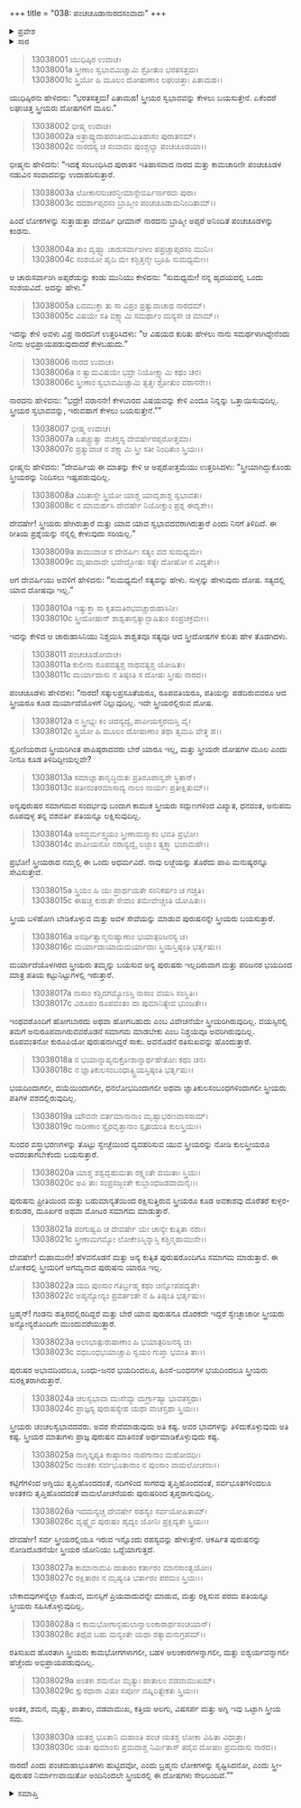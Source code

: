 +++
title = "038: ಪಂಚಚೂಡಾನಾರದಸಂವಾದಃ"
+++

<details><summary>ಪ್ರವೇಶ</summary>


।।   ಓಂ ಓಂ ನಮೋ ನಾರಾಯಣಾಯ।।   ಶ್ರೀ ವೇದವ್ಯಾಸಾಯ ನಮಃ ।।

ಶ್ರೀ ಕೃಷ್ಣದ್ವೈಪಾಯನ ವೇದವ್ಯಾಸ ವಿರಚಿತ  

**ಶ್ರೀ ಮಹಾಭಾರತ**

**ಅನುಶಾಸನ ಪರ್ವ**

**ದಾನಧರ್ಮ ಪರ್ವ**

**ಅಧ್ಯಾಯ 38**


</details>

<details><summary>ಸಾರ</summary>

ಯುಧಿಷ್ಠಿರನು ಸ್ತ್ರೀಯರ ಸ್ವಭಾವದ ಕುರಿತು ಕೇಳಲು ಭೀಷ್ಮನು ಪಂಚಚೂಡಾ ಎಂಬ ಅಪ್ಸರೆ ಮತ್ತು ನಾರದರ ಸಂವಾದವನ್ನು ಉದಾಹರಿಸಿದುದು (1-30).


</details>


> 13038001 ಯುಧಿಷ್ಠಿರ ಉವಾಚ।  
13038001a ಸ್ತ್ರೀಣಾಂ ಸ್ವಭಾವಮಿಚ್ಚಾಮಿ ಶ್ರೋತುಂ ಭರತಸತ್ತಮ।  
13038001c ಸ್ತ್ರಿಯೋ ಹಿ ಮೂಲಂ ದೋಷಾಣಾಂ ಲಘುಚಿತ್ತಾಃ ಪಿತಾಮಹ।।

ಯುಧಿಷ್ಠಿರನು ಹೇಳಿದನು: “ಭರತಸತ್ತಮ! ಪಿತಾಮಹ! ಸ್ತ್ರೀಯರ ಸ್ವಭಾವವನ್ನು ಕೇಳಲು ಬಯಸುತ್ತೇನೆ. ಏಕೆಂದರೆ ಲಘುಚಿತ್ತ ಸ್ತ್ರೀಯರು ದೋಷಗಳಿಗೆ ಮೂಲ.”

> 13038002 ಭೀಷ್ಮ ಉವಾಚ।  
13038002a ಅತ್ರಾಪ್ಯುದಾಹರಂತೀಮಮಿತಿಹಾಸಂ ಪುರಾತನಮ್।  
13038002c ನಾರದಸ್ಯ ಚ ಸಂವಾದಂ ಪುಂಶ್ಚಲ್ಯಾ ಪಂಚಚೂಡಯಾ।।

ಭೀಷ್ಮನು ಹೇಳಿದನು: “ಇದಕ್ಕೆ ಸಂಬಂಧಿಸಿದ ಪುರಾತನ ಇತಿಹಾಸವಾದ ನಾರದ ಮತ್ತು ಕಾಮಚಾರಿಣೀ ಪಂಚಚೂಡಳ ನಡುವಿನ ಸಂವಾದವನ್ನು ಉದಾಹರಿಸುತ್ತಾರೆ.

> 13038003a ಲೋಕಾನನುಚರನ್ಧೀಮಾನ್ದೇವರ್ಷಿರ್ನಾರದಃ ಪುರಾ।  
13038003c ದದರ್ಶಾಪ್ಸರಸಂ ಬ್ರಾಹ್ಮೀಂ ಪಂಚಚೂಡಾಮನಿಂದಿತಾಮ್।।

ಹಿಂದೆ ಲೋಕಗಳನ್ನು ಸುತ್ತಾಡುತ್ತಾ ದೇವರ್ಷಿ ಧೀಮಾನ್ ನಾರದನು ಬ್ರಾಹ್ಮೀ ಅಪ್ಸರೆ ಅನಿಂದಿತೆ ಪಂಚಚೂಡಳನ್ನು ಕಂಡನು.

> 13038004a ತಾಂ ದೃಷ್ಟ್ವಾ ಚಾರುಸರ್ವಾಂಗೀಂ ಪಪ್ರಚ್ಚಾಪ್ಸರಸಂ ಮುನಿಃ।  
13038004c ಸಂಶಯೋ ಹೃದಿ ಮೇ ಕಶ್ಚಿತ್ತನ್ಮೇ ಬ್ರೂಹಿ ಸುಮಧ್ಯಮೇ।।

ಆ ಚಾರುಸರ್ವಾಂಗಿ ಅಪ್ಸರೆಯನ್ನು ಕಂಡು ಮುನಿಯು ಕೇಳಿದನು: “ಸುಮಧ್ಯಮೇ! ನನ್ನ ಹೃದಯದಲ್ಲಿ ಒಂದು ಸಂಶಯವಿದೆ. ಅದನ್ನು ಹೇಳು.”

> 13038005a ಏವಮುಕ್ತಾ ತು ಸಾ ವಿಪ್ರಂ ಪ್ರತ್ಯುವಾಚಾಥ ನಾರದಮ್।  
13038005c ವಿಷಯೇ ಸತಿ ವಕ್ಷ್ಯಾಮಿ ಸಮರ್ಥಾಂ ಮನ್ಯಸೇ ಚ ಮಾಮ್।।

ಇದನ್ನು ಕೇಳಿ ಅವಳು ವಿಪ್ರ ನಾರದನಿಗೆ ಉತ್ತರಿಸಿದಳು: “ಆ ವಿಷಯದ ಕುರಿತು ಹೇಳಲು ನಾನು ಸಮರ್ಥಳಾಗಿದ್ದೇನೆಂದು ನೀನು ಅಭಿಪ್ರಾಯಪಡುವುದಾದರೆ ಕೇಳಬಹುದು.”

> 13038006 ನಾರದ ಉವಾಚ।  
13038006a ನ ತ್ವಾಮವಿಷಯೇ ಭದ್ರೇ ನಿಯೋಕ್ಷ್ಯಾಮಿ ಕಥಂ ಚನ।  
13038006c ಸ್ತ್ರೀಣಾಂ ಸ್ವಭಾವಮಿಚ್ಚಾಮಿ ತ್ವತ್ತಃ ಶ್ರೋತುಂ ವರಾನನೇ।।

ನಾರದನು ಹೇಳಿದನು: “ಭದ್ರೇ! ವರಾನನೇ! ಕೇಳಬಾರದ ವಿಷಯವನ್ನು ಕೇಳಿ ಎಂದೂ ನಿನ್ನನ್ನು ಒತ್ತಾಯಿಸುವುದಿಲ್ಲ. ಸ್ತ್ರೀಯರ ಸ್ವಭಾವವನ್ನು, ಇರುವಹಾಗೆ ಕೇಳಲು ಬಯಸುತ್ತೇನೆ.””

> 13038007 ಭೀಷ್ಮ ಉವಾಚ।  
13038007a ಏತಚ್ಚ್ರುತ್ವಾ ವಚಸ್ತಸ್ಯ ದೇವರ್ಷೇರಪ್ಸರೋತ್ತಮಾ।  
13038007c ಪ್ರತ್ಯುವಾಚ ನ ಶಕ್ಷ್ಯಾಮಿ ಸ್ತ್ರೀ ಸತೀ ನಿಂದಿತುಂ ಸ್ತ್ರಿಯಃ।।

ಭೀಷ್ಮನು ಹೇಳಿದನು: “ದೇವರ್ಷಿಯ ಈ ಮಾತನ್ನು ಕೇಳಿ ಆ ಅಪ್ಸರೋತ್ತಮೆಯು ಉತ್ತರಿಸಿದಳು: “ಸ್ತ್ರೀಯಾಗಿದ್ದುಕೊಂಡು ಸ್ತ್ರೀಯರನ್ನು ನಿಂದಿಸಲು ಇಷ್ಟಪಡುವುದಿಲ್ಲ.

> 13038008a ವಿದಿತಾಸ್ತೇ ಸ್ತ್ರಿಯೋ ಯಾಶ್ಚ ಯಾದೃಶಾಶ್ಚ ಸ್ವಭಾವತಃ।  
13038008c ನ ಮಾಮರ್ಹಸಿ ದೇವರ್ಷೇ ನಿಯೋಕ್ತುಂ ಪ್ರಶ್ನ ಈದೃಶೇ।।

ದೇವರ್ಷೇ! ಸ್ತ್ರೀಯರು ಹೇಗಿರುತ್ತಾರೆ ಮತ್ತು ಯಾವ ಯಾವ ಸ್ವಭಾವದವರಾಗಿರುತ್ತಾರೆ ಎಂದು ನಿನಗೆ ತಿಳಿದಿದೆ. ಈ ರೀತಿಯ ಪ್ರಶ್ನೆಯನ್ನು ನನ್ನಲ್ಲಿ ಕೇಳುವುದು ಸರಿಯಲ್ಲ.”

> 13038009a ತಾಮುವಾಚ ಸ ದೇವರ್ಷಿಃ ಸತ್ಯಂ ವದ ಸುಮಧ್ಯಮೇ।  
13038009c ಮೃಷಾವಾದೇ ಭವೇದ್ದೋಷಃ ಸತ್ಯೇ ದೋಷೋ ನ ವಿದ್ಯತೇ।।

ಆಗ ದೇವರ್ಷಿಯು ಅವಳಿಗೆ ಹೇಳಿದನು: “ಸುಮಧ್ಯಮೇ! ಸತ್ಯವನ್ನು ಹೇಳು. ಸುಳ್ಳನ್ನು ಹೇಳುವುದು ದೋಷ. ಸತ್ಯದಲ್ಲಿ ಯಾವ ದೋಷವೂ ಇಲ್ಲ.”

> 13038010a ಇತ್ಯುಕ್ತಾ ಸಾ ಕೃತಮತಿರಭವಚ್ಚಾರುಹಾಸಿನೀ।  
13038010c ಸ್ತ್ರೀದೋಷಾನ್ ಶಾಶ್ವತಾನ್ಸತ್ಯಾನ್ಭಾಷಿತುಂ ಸಂಪ್ರಚಕ್ರಮೇ।।

ಇದನ್ನು ಕೇಳಿದ ಆ ಚಾರುಹಾಸಿನಿಯು ನಿಶ್ಚಯಿಸಿ ಶಾಶ್ವತವೂ ಸತ್ಯವೂ ಆದ ಸ್ತ್ರೀದೋಷಗಳ ಕುರಿತು ಹೇಳ ತೊಡಗಿದಳು.

> 13038011 ಪಂಚಚೂಡೋವಾಚ।  
13038011a ಕುಲೀನಾ ರೂಪವತ್ಯಶ್ಚ ನಾಥವತ್ಯಶ್ಚ ಯೋಷಿತಃ।  
13038011c ಮರ್ಯಾದಾಸು ನ ತಿಷ್ಠಂತಿ ಸ ದೋಷಃ ಸ್ತ್ರೀಷು ನಾರದ।।

ಪಂಚಚೂಡಳು ಹೇಳಿದಳು: “ನಾರದ! ಸತ್ಕುಲಪ್ರಸೂತೆಯರೂ, ರೂಪವತಿಯರೂ, ಪತಿಯನ್ನು ಪಡೆದಿರುವವರೂ ಆದ ಸ್ತ್ರೀಯರೂ ಕೂಡ ಮರ್ಯಾದೆಯೊಳಗೆ ನಿಲ್ಲುವುದಿಲ್ಲ. ಇದೇ ಸ್ತ್ರೀಯರಲ್ಲಿರುವ ದೋಷ.

> 13038012a ನ ಸ್ತ್ರೀಭ್ಯಃ ಕಿಂ ಚಿದನ್ಯದ್ವೈ ಪಾಪೀಯಸ್ತರಮಸ್ತಿ ವೈ।  
13038012c ಸ್ತ್ರಿಯೋ ಹಿ ಮೂಲಂ ದೋಷಾಣಾಂ ತಥಾ ತ್ವಮಪಿ ವೇತ್ಥ ಹ।।

ಸ್ವೈರಿಣಿಯರಾದ ಸ್ತ್ರೀಯರಿಗಿಂತ ಪಾಪಿಷ್ಠರಾದವರು ಬೇರೆ ಯಾರೂ ಇಲ್ಲ, ಮತ್ತು ಸ್ತ್ರೀಯರೇ ದೋಷಗಳ ಮೂಲ ಎಂದು ನೀನೂ ಕೂಡ ತಿಳಿದಿದ್ದೀಯಲ್ಲವೇ?

> 13038013a ಸಮಾಜ್ಞಾತಾನೃದ್ಧಿಮತಃ ಪ್ರತಿರೂಪಾನ್ವಶೇ ಸ್ಥಿತಾನ್।  
13038013c ಪತೀನಂತರಮಾಸಾದ್ಯ ನಾಲಂ ನಾರ್ಯಃ ಪ್ರತೀಕ್ಷಿತುಮ್।।

ಅನ್ಯಪುರುಷರ ಸಮಾಗಮದ ಸಂದರ್ಭವು ಬಂದಾಗ ಕಾಮುಕ ಸ್ತ್ರೀಯರು ಸದ್ಗುಣಗಳಿಂದ ವಿಖ್ಯಾತ, ಧನವಂತ, ಅನುಪಮ ರೂಪವುಳ್ಳ ತನ್ನ ವಶವರ್ತಿ ಪತಿಯನ್ನೂ ಲಕ್ಷಿಸುವುದಿಲ್ಲ.

> 13038014a ಅಸದ್ಧರ್ಮಸ್ತ್ವಯಂ ಸ್ತ್ರೀಣಾಮಸ್ಮಾಕಂ ಭವತಿ ಪ್ರಭೋ।  
13038014c ಪಾಪೀಯಸೋ ನರಾನ್ಯದ್ವೈ ಲಜ್ಜಾಂ ತ್ಯಕ್ತ್ವಾ ಭಜಾಮಹೇ।।

ಪ್ರಭೋ! ಸ್ತ್ರೀಯರಾದ ನಮ್ಮಲ್ಲಿ ಈ ಒಂದು ಅಧರ್ಮವಿದೆ. ನಾವು ಲಜ್ಜೆಯನ್ನು ತೊರೆದು ಪಾಪಿ ಮನುಷ್ಯರನ್ನೂ ಸೇವಿಸುತ್ತೇವೆ.

> 13038015a ಸ್ತ್ರಿಯಂ ಹಿ ಯಃ ಪ್ರಾರ್ಥಯತೇ ಸಂನಿಕರ್ಷಂ ಚ ಗಚ್ಚತಿ।  
13038015c ಈಷಚ್ಚ ಕುರುತೇ ಸೇವಾಂ ತಮೇವೇಚ್ಚಂತಿ ಯೋಷಿತಃ।।

ಸ್ತ್ರೀಯ ಬಳಿಹೋಗಿ ಬೇಡಿಕೊಳ್ಳುವ ಮತ್ತು ಅವಳ ಸೇವೆಯನ್ನು ಮಾಡುವ ಪುರುಷನನ್ನೇ ಸ್ತ್ರೀಯರು ಬಯಸುತ್ತಾರೆ.

> 13038016a ಅನರ್ಥಿತ್ವಾನ್ಮನುಷ್ಯಾಣಾಂ ಭಯಾತ್ಪರಿಜನಸ್ಯ ಚ।  
13038016c ಮರ್ಯಾದಾಯಾಮಮರ್ಯಾದಾಃ ಸ್ತ್ರಿಯಸ್ತಿಷ್ಠಂತಿ ಭರ್ತೃಷು।।

ಮರ್ಯಾದೆಯೊಳಗಿರದ ಸ್ತ್ರೀಯರು ತಮ್ಮನ್ನು ಬಯಸುವ ಅನ್ಯ ಪುರುಷರು ಇಲ್ಲದಿರುವಾಗ ಮತ್ತು ಪರಿಜನರ ಭಯದಿಂದ ಮಾತ್ರ ಪತಿಯ ಕಟ್ಟುನಿಟ್ಟುಗಳಲ್ಲಿ ಇರುತ್ತಾರೆ.

> 13038017a ನಾಸಾಂ ಕಶ್ಚಿದಗಮ್ಯೋಽಸ್ತಿ ನಾಸಾಂ ವಯಸಿ ಸಂಸ್ಥಿತಿಃ।  
13038017c ವಿರೂಪಂ ರೂಪವಂತಂ ವಾ ಪುಮಾನಿತ್ಯೇವ ಭುಂಜತೇ।।

ಇಂಥವರೊಂದಿಗೆ ಹೋಗಬಾರದು ಅಥವಾ ಹೋಗಬಹುದು ಎಂಬ ವಿವೇಚನೆಯೇ ಸ್ತ್ರೀಯರಿಗಿರುವುದಿಲ್ಲ. ವಯಸ್ಸಿನಲ್ಲಿ ತಮಗೆ ಅನುರೂಪವಾಗಿರುವವರೊಡನೆ ಸಮಾಗಮ ಮಾಡಬೇಕು ಎಂಬ ನಿಶ್ಚಯವೂ ಅವರಿಗಿರುವುದಿಲ್ಲ. ರೂಪವಂತನೋ ಕುರೂಪಿಯೋ ಪುರುಷನಾಗಿದ್ದರೆ ಸಾಕು. ಅವನೊಡನೆ ರತಿಸುಖವನ್ನು ಹೊಂದುತ್ತಾರೆ.

> 13038018a ನ ಭಯಾನ್ನಾಪ್ಯನುಕ್ರೋಶಾನ್ನಾರ್ಥಹೇತೋಃ ಕಥಂ ಚನ।  
13038018c ನ ಜ್ಞಾತಿಕುಲಸಂಬಂಧಾತ್ಸ್ತ್ರಿಯಸ್ತಿಷ್ಠಂತಿ ಭರ್ತೃಷು।।

ಭಯದಿಂದಾಗಲೀ, ದಯೆಯಿಂದಾಗಲೀ, ಧನಲೋಭದಿಂದಾಗಲೀ ಅಥವಾ ಜ್ಞಾತಿಕುಲಸಂಬಂಧಗಳಿಂದಾಗಲೀ ಸ್ತ್ರೀಯರು ಪತಿಗಳ ವಶದಲ್ಲಿರುವುದಿಲ್ಲ.

> 13038019a ಯೌವನೇ ವರ್ತಮಾನಾನಾಂ ಮೃಷ್ಟಾಭರಣವಾಸಸಾಮ್।  
13038019c ನಾರೀಣಾಂ ಸ್ವೈರವೃತ್ತಾನಾಂ ಸ್ಪೃಹಯಂತಿ ಕುಲಸ್ತ್ರಿಯಃ।।

ಸುಂದರ ವಸ್ತ್ರಾಭರಣಗಳನ್ನು ತೊಟ್ಟು ಸ್ವೇಚ್ಛೆಯಿಂದ ವ್ಯವಹರಿಸುವ ಯುವ ಸ್ತ್ರೀಯರನ್ನು ನೋಡಿ ಕುಲಸ್ತ್ರೀಯರೂ ಅವರಂತಾಗಬೇಕೆಂದು ಬಯಸುತ್ತಾರೆ.

> 13038020a ಯಾಶ್ಚ ಶಶ್ವದ್ಬಹುಮತಾ ರಕ್ಷ್ಯಂತೇ ದಯಿತಾಃ ಸ್ತ್ರಿಯಃ।  
13038020c ಅಪಿ ತಾಃ ಸಂಪ್ರಸಜ್ಜಂತೇ ಕುಬ್ಜಾಂಧಜಡವಾಮನೈಃ।।

ಪುರುಷನು ಪ್ರೀತಿಯಿಂದ ಮತ್ತು ಬಹುಮಾನ್ಯತೆಯಿಂದ ರಕ್ಷಿಸುತ್ತಿರುವ ಸ್ತ್ರೀಯರೂ ಕೂಡ ಅವಕಾಶವು ದೊರೆತರೆ ಕುಳ್ಳರ-ಕುರುಡರ, ಮೂರ್ಖರ ಅಥವಾ ಮೋಟರ ಸಮಾಗಮ ಮಾಡುತ್ತಾರೆ.

> 13038021a ಪಂಗುಷ್ವಪಿ ಚ ದೇವರ್ಷೇ ಯೇ ಚಾನ್ಯೇ ಕುತ್ಸಿತಾ ನರಾಃ।  
13038021c ಸ್ತ್ರೀಣಾಮಗಮ್ಯೋ ಲೋಕೇಽಸ್ಮಿನ್ನಾಸ್ತಿ ಕಶ್ಚಿನ್ಮಹಾಮುನೇ।।

ದೇವರ್ಷೇ! ಮಹಾಮುನೇ! ಹೆಳವನೊಡನೆ ಮತ್ತು ಅನ್ಯ ಕುತ್ಸಿತ ಪುರುಷರೊಂದಿಗೂ ಸಮಾಗಮ ಮಾಡುತ್ತಾರೆ. ಈ ಲೋಕದಲ್ಲಿ ಸ್ತ್ರೀಯರಿಗೆ ಅಗಮ್ಯನಾದ ಪುರುಷನು ಯಾರೂ ಇಲ್ಲ.

> 13038022a ಯದಿ ಪುಂಸಾಂ ಗತಿರ್ಬ್ರಹ್ಮ ಕಥಂ ಚಿನ್ನೋಪಪದ್ಯತೇ।  
13038022c ಅಪ್ಯನ್ಯೋನ್ಯಂ ಪ್ರವರ್ತಂತೇ ನ ಹಿ ತಿಷ್ಠಂತಿ ಭರ್ತೃಷು।।

ಬ್ರಹ್ಮನ್! ಗಂಡನು ಹತ್ತಿರದಲ್ಲಿರದಿದ್ದರೆ ಮತ್ತು ಬೇರೆ ಯಾವ ಪುರುಷನೂ ದೊರಕದೇ ಇದ್ದರೆ ಸ್ವೇಚ್ಛಾಚಾರೀ ಸ್ತ್ರೀಯರು ಅನ್ಯೋನ್ಯರೊಂದಿಗೇ ಮುಂದುವರೆಯುತ್ತಾರೆ.

> 13038023a ಅಲಾಭಾತ್ಪುರುಷಾಣಾಂ ಹಿ ಭಯಾತ್ಪರಿಜನಸ್ಯ ಚ।  
13038023c ವಧಬಂಧಭಯಾಚ್ಚಾಪಿ ಸ್ವಯಂ ಗುಪ್ತಾ ಭವಂತಿ ತಾಃ।।

ಪುರುಷರ ಅಭಾವದಿಂದಲೂ, ಬಂಧು-ಜನರ ಭಯದಿಂದಲೂ, ಹಿಂಸೆ-ಬಂಧನಗಳ ಭಯದಿಂದಲೂ ಸ್ತ್ರೀಯರು ಸುರಕ್ಷಿತರಾಗಿರುತ್ತಾರೆ.

> 13038024a ಚಲಸ್ವಭಾವಾ ದುಃಸೇವ್ಯಾ ದುರ್ಗ್ರಾಹ್ಯಾ ಭಾವತಸ್ತಥಾ।  
13038024c ಪ್ರಾಜ್ಞಸ್ಯ ಪುರುಷಸ್ಯೇಹ ಯಥಾ ವಾಚಸ್ತಥಾ ಸ್ತ್ರಿಯಃ।।

ಸ್ತ್ರೀಯರು ಚಂಚಲಸ್ವಭಾವದವರು. ಅವರ ಸೇವೆಮಾಡುವುದು ಅತಿ ಕಷ್ಟ. ಅವರ ಭಾವಗಳನ್ನು ತಿಳಿದುಕೊಳ್ಳುವುದು ಅತಿ ಕಷ್ಟ. ಸ್ತ್ರೀಯರ ಮಾತುಗಳು ಪ್ರಾಜ್ಞ ಪುರುಷನ ಮಾತಿನಂತೆ ಅರ್ಥಮಾಡಿಕೊಳ್ಳುವುದು ಕಷ್ಟ.

> 13038025a ನಾಗ್ನಿಸ್ತೃಪ್ಯತಿ ಕಾಷ್ಠಾನಾಂ ನಾಪಗಾನಾಂ ಮಹೋದಧಿಃ।  
13038025c ನಾಂತಕಃ ಸರ್ವಭೂತಾನಾಂ ನ ಪುಂಸಾಂ ವಾಮಲೋಚನಾಃ।।

ಕಟ್ಟಿಗೆಗಳಿಂದ ಅಗ್ನಿಯು ತೃಪ್ತಿಹೊಂದದಂತೆ, ನದಿಗಳಿಂದ ಸಾಗರವು ತೃಪ್ತಿಹೊಂದದಂತೆ, ಸರ್ವಭೂತಗಳಿಂದಲೂ ಅಂತಕನು ತೃಪ್ತಿಹೊಂದದಂತೆ ವಾಮಲೋಚನೆಯರು ಪುರುಷರಿಂದ ತೃಪ್ತರಾಗುವುದಿಲ್ಲ.

> 13038026a ಇದಮನ್ಯಚ್ಚ ದೇವರ್ಷೇ ರಹಸ್ಯಂ ಸರ್ವಯೋಷಿತಾಮ್।  
13038026c ದೃಷ್ಟ್ವೈವ ಪುರುಷಂ ಹೃದ್ಯಂ ಯೋನಿಃ ಪ್ರಕ್ಲಿದ್ಯತೇ ಸ್ತ್ರಿಯಃ।।

ದೇವರ್ಷೇ! ಸರ್ವ ಸ್ತ್ರೀಯರಲ್ಲಿಯೂ ಇರುವ ಇನ್ನೊಂದು ರಹಸ್ಯವನ್ನು ಹೇಳುತ್ತೇನೆ. ಆಕರ್ಷಿತ ಪುರುಷನನ್ನು ನೋಡಿದೊಡನೆಯೇ ಸ್ತ್ರೀಯರ ಯೋನಿಯು ಒದ್ದೆಯಾಗುತ್ತದೆ.

> 13038027a ಕಾಮಾನಾಮಪಿ ದಾತಾರಂ ಕರ್ತಾರಂ ಮಾನಸಾಂತ್ವಯೋಃ।  
13038027c ರಕ್ಷಿತಾರಂ ನ ಮೃಷ್ಯಂತಿ ಭರ್ತಾರಂ ಪರಮಂ ಸ್ತ್ರಿಯಃ।।

ಬೇಕಾದವುಗಳನ್ನೆಲ್ಲಾ ಕೊಡುವ, ಮನಸ್ಸಿಗೆ ಪ್ರಿಯವಾದುದನ್ನೇ ಮಾಡುವ, ಮತ್ತು ರಕ್ಷಿಸುವ ಪರಮ ಪತಿಯನ್ನೂ ಸ್ತ್ರೀಯರು ಸಹಿಸಿಕೊಳ್ಳುವುದಿಲ್ಲ.

> 13038028a ನ ಕಾಮಭೋಗಾನ್ಬಹುಲಾನ್ನಾಲಂಕಾರಾರ್ಥಸಂಚಯಾನ್।  
13038028c ತಥೈವ ಬಹು ಮನ್ಯಂತೇ ಯಥಾ ರತ್ಯಾಮನುಗ್ರಹಮ್।।

ರತಿಸುಖದ ಹೊರತಾಗಿ ಸ್ತ್ರೀಯರು ಕಾಮಭೋಗಗಳಾಗಲೀ, ಬಹಳ ಅಲಂಕಾರಗಳನ್ನಾಗಲೀ, ಮತ್ತು ಐಶ್ವರ್ಯವನ್ನಾಗಲೀ ಹೆಚ್ಚೆಂದು ಅಭಿಪ್ರಾಯಪಡುವುದಿಲ್ಲ.

> 13038029a ಅಂತಕಃ ಶಮನೋ ಮೃತ್ಯುಃ ಪಾತಾಲಂ ವಡವಾಮುಖಮ್।  
13038029c ಕ್ಷುರಧಾರಾ ವಿಷಂ ಸರ್ಪೋ ವಹ್ನಿರಿತ್ಯೇಕತಃ ಸ್ತ್ರಿಯಃ।।

ಅಂತಕ, ಶಮನ, ಮೃತ್ಯು, ಪಾತಾಲ, ವಡವಾಮುಖ, ಕತ್ತಿಯ ಅಲಗು, ವಿಷಸರ್ಪ ಮತ್ತು ಅಗ್ನಿ ಇವು ಒಟ್ಟಾಗಿ ಸ್ತ್ರೀಯ ಸಮ.

> 13038030a ಯತಶ್ಚ ಭೂತಾನಿ ಮಹಾಂತಿ ಪಂಚ
     ಯತಶ್ಚ ಲೋಕಾ ವಿಹಿತಾ ವಿಧಾತ್ರಾ।  
> 13038030c ಯತಃ ಪುಮಾಂಸಃ ಪ್ರಮದಾಶ್ಚ ನಿರ್ಮಿತಾಸ್
     ತದೈವ ದೋಷಾಃ ಪ್ರಮದಾಸು ನಾರದ।।  

ನಾರದ! ಎಂದು ಪಂಚಮಹಾಭೂತಗಳು ಹುಟ್ಟಿದವೋ, ಎಂದು ಬ್ರಹ್ಮನು ಲೋಕಗಳನ್ನು ಸೃಷ್ಟಿಸಿದನೋ, ಎಂದು ಸ್ತ್ರೀ-ಪುರುಷರ ನಿರ್ಮಾಣವಾಯಿತೋ ಅಂದಿನಿಂದಲೇ ಸ್ತ್ರೀಯರಲ್ಲಿ ಈ ದೋಷಗಳು ಸೇರಿಬಂದಿವೆ.””



<details><summary>ಸಮಾಪ್ತಿ</summary>


ಇತಿ ಶ್ರೀಮಹಾಭಾರತೇ ಅನುಶಾಸನಪರ್ವಣಿ ದಾನಧರ್ಮಪರ್ವಣಿ ಪಂಚಚೂಡಾನಾರದಸಂವಾದೇ ಅಷ್ಟತ್ರಿಂಶೋಽಧ್ಯಾಯಃ।।  
ಇದು ಶ್ರೀಮಹಾಭಾರತದಲ್ಲಿ ಅನುಶಾಸನಪರ್ವದಲ್ಲಿ ದಾನಧರ್ಮಪರ್ವದಲ್ಲಿ ಪಂಚಚೂಡಾನಾರದಸಂವಾದ ಎನ್ನುವ ಮೂವತ್ತೆಂಟನೇ ಅಧ್ಯಾಯವು.



</details>

